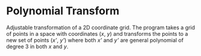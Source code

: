 # Polynomial Transform
Adjustable transformation of a 2D coordinate grid. The program takes a grid of points in a space with coordinates (_x_, _y_) and transforms the points to a new set of points (_x'_, _y'_) where both _x'_ and _y'_ are general polynomial of degree 3 in both _x_ and _y_.

